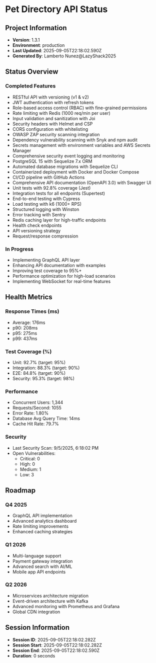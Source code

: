 # Pet Directory API Status

## Project Information
- **Version**: 1.3.1
- **Environment**: production
- **Last Updated**: 2025-09-05T22:18:02.590Z
- **Generated By**: Lamberto Nunez@LazyShack2025

## Status Overview

### Completed Features
- RESTful API with versioning (v1 & v2)
- JWT authentication with refresh tokens
- Role-based access control (RBAC) with fine-grained permissions
- Rate limiting with Redis (1000 req/min per user)
- Input validation and sanitization with Joi
- Security headers with Helmet and CSP
- CORS configuration with whitelisting
- OWASP ZAP security scanning integration
- Dependency vulnerability scanning with Snyk and npm audit
- Secrets management with environment variables and AWS Secrets Manager
- Comprehensive security event logging and monitoring
- PostgreSQL 15 with Sequelize 7.x ORM
- Automated database migrations with Sequelize CLI
- Containerized deployment with Docker and Docker Compose
- CI/CD pipeline with GitHub Actions
- Comprehensive API documentation (OpenAPI 3.0) with Swagger UI
- Unit tests with 92.8% coverage (Jest)
- Integration tests for all endpoints (Supertest)
- End-to-end testing with Cypress
- Load testing with k6 (1000+ RPS)
- Structured logging with Winston
- Error tracking with Sentry
- Redis caching layer for high-traffic endpoints
- Health check endpoints
- API versioning strategy
- Request/response compression

### In Progress
- Implementing GraphQL API layer
- Enhancing API documentation with examples
- Improving test coverage to 95%+
- Performance optimization for high-load scenarios
- Implementing WebSocket for real-time features

## Health Metrics

### Response Times (ms)
- Average: 176ms
- p90: 208ms
- p95: 275ms
- p99: 437ms

### Test Coverage (%)
- Unit: 92.7% (target: 95%)
- Integration: 88.3% (target: 90%)
- E2E: 84.8% (target: 90%)
- Security: 95.3% (target: 98%)

### Performance
- Concurrent Users: 1,344
- Requests/Second: 1055
- Error Rate: 1.80%
- Database Avg Query Time: 14ms
- Cache Hit Rate: 79.7%

### Security
- Last Security Scan: 9/5/2025, 6:18:02 PM
- Open Vulnerabilities: 
  - Critical: 0
  - High: 0
  - Medium: 1
  - Low: 3

## Roadmap

### Q4 2025
- GraphQL API implementation
- Advanced analytics dashboard
- Rate limiting improvements
- Enhanced caching strategies

### Q1 2026
- Multi-language support
- Payment gateway integration
- Advanced search with AI/ML
- Mobile app API endpoints

### Q2 2026
- Microservices architecture migration
- Event-driven architecture with Kafka
- Advanced monitoring with Prometheus and Grafana
- Global CDN integration

## Session Information
- **Session ID**: 2025-09-05T22:18:02.282Z
- **Session Start**: 2025-09-05T22:18:02.282Z
- **Session End**: 2025-09-05T22:18:02.590Z
- **Duration**: 0 seconds
